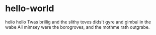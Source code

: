 # hello-world
helio hello
Twas brillig and the slithy toves dids't gyre and gimbal in the wabe
All mimsey were the borogroves, and the mothme rath outgrabe.
